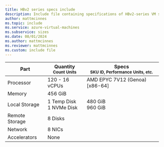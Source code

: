 ```yaml
---
title: HBv2 series specs include
description: Include file containing specifications of HBv2-series VM sizes.
author: mattmcinnes
ms.topic: include
ms.service: azure-virtual-machines
ms.subservice: sizes
ms.date: 08/01/2024
ms.author: mattmcinnes
ms.reviewer: mattmcinnes
ms.custom: include file
---
```

| Part | Quantity <br><sup>Count Units | Specs <br><sup>SKU ID, Performance Units, etc.  |
|---|---|---|
| Processor      | 120 - 16 vCPUs     | AMD EPYC 7V12 (Genoa) [x86-64] |
| Memory         | 456 GiB        |    |
| Local Storage  | 1 Temp Disk <br> 1 NVMe Disk         | 480 GiB  <br>960 GiB  |
| Remote Storage | 8 Disks        |  |
| Network        | 8 NICs        |  |
| Accelerators   | None            |     |
